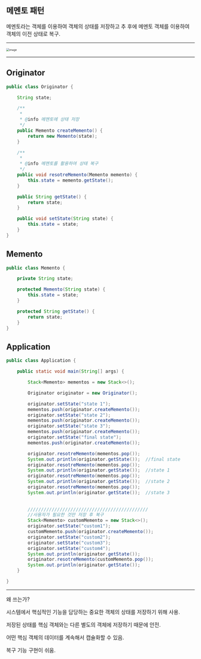 ## 메멘토 패턴

메멘토라는 객체를 이용하여 객체의 상태를 저장하고 추 후에 메멘토 객체를 이용하여 객체의 이전 상태로 복구.

---

<img src="https://user-images.githubusercontent.com/40616436/86130835-bd263700-bb1f-11ea-85a5-97a96c61a3ca.png" alt="image" style="zoom:50%;" />

---

## Originator

~~~java
public class Originator {

    String state;

    /**
     *
     * @info 메멘토에 상태 저장
     */
    public Memento createMemento() {
        return new Memento(state);
    }

    /**
     *
     * @info 메멘토를 활용하여 상태 복구
     */
    public void resotreMemento(Memento memento) {
        this.state = memento.getState();
    }

    public String getState() {
        return state;
    }

    public void setState(String state) {
        this.state = state;
    }
}
~~~



## Memento

~~~java
public class Memento {

    private String state;

    protected Memento(String state) {
        this.state = state;
    }

    protected String getState() {
        return state;
    }
}
~~~



## Application

~~~java
public class Application {

    public static void main(String[] args) {

        Stack<Memento> mementos = new Stack<>();

        Originator originator = new Originator();

        originator.setState("state 1");
        mementos.push(originator.createMemento());
        originator.setState("state 2");
        mementos.push(originator.createMemento());
        originator.setState("state 3");
        mementos.push(originator.createMemento());
        originator.setState("final state");
        mementos.push(originator.createMemento());

        originator.resotreMemento(mementos.pop());
        System.out.println(originator.getState());  //final state
        originator.resotreMemento(mementos.pop());
        System.out.println(originator.getState());  //state 1
        originator.resotreMemento(mementos.pop());
        System.out.println(originator.getState());  //state 2
        originator.resotreMemento(mementos.pop());
        System.out.println(originator.getState());  //state 3
      
      
      	/////////////////////////////////////////////
        //사용자가 필요한 것만 저장 후 복구
        Stack<Memento> customMemento = new Stack<>();
        originator.setState("custom1");
        customMemento.push(originator.createMemento());
        originator.setState("custom2");
        originator.setState("custom3");
        originator.setState("custom4");
        System.out.println(originator.getState());
        originator.resotreMemento(customMemento.pop());
        System.out.println(originator.getState());
    }

}
~~~

---

왜 쓰는가?

시스템에서 핵심적인 기능을 담당하는 중요한 객체의 상태를 저장하기 위해 사용.

저장된 상태를 핵심 객체와는 다른 별도의 객체에 저장하기 때문에 안전.

어떤 핵심 객체의 데이터를 계속해서 캡슐화할 수 있음.

복구 기능 구현이 쉬움.